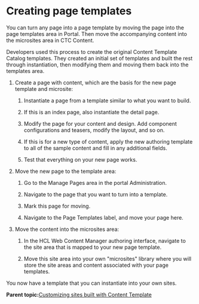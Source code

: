 # Creating page templates

You can turn any page into a page template by moving the page into the page templates area in Portal. Then move the accompanying content into the microsites area in CTC Content.

Developers used this process to create the original Content Template Catalog templates. They created an initial set of templates and built the rest through instantiation, then modifying them and moving them back into the templates area.

1.  Create a page with content, which are the basis for the new page template and microsite:

    1.  Instantiate a page from a template similar to what you want to build.

    2.  If this is an index page, also instantiate the detail page.

    3.  Modify the page for your content and design. Add component configurations and teasers, modify the layout, and so on.

    4.  If this is for a new type of content, apply the new authoring template to all of the sample content and fill in any additional fields.

    5.  Test that everything on your new page works.

2.  Move the new page to the template area:

    1.  Go to the Manage Pages area in the portal Administration.

    2.  Navigate to the page that you want to turn into a template.

    3.  Mark this page for moving.

    4.  Navigate to the Page Templates label, and move your page here.

3.  Move the content into the microsites area:

    1.  In the HCL Web Content Manager authoring interface, navigate to the site area that is mapped to your new page template.

    2.  Move this site area into your own "microsites" library where you will store the site areas and content associated with your page templates.


You now have a template that you can instantiate into your own sites.

**Parent topic:**[Customizing sites built with Content Template](../ctc/ctc_design_custom.md)

